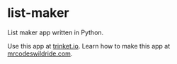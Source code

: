 # list-maker

List maker app written in Python.

Use this app at [trinket.io](https://trinket.io/embed/python3/1c0f3cbf86?outputOnly=true&start=result).
Learn how to make this app at [mrcodeswildride.com](https://www.mrcodeswildride.com/).
